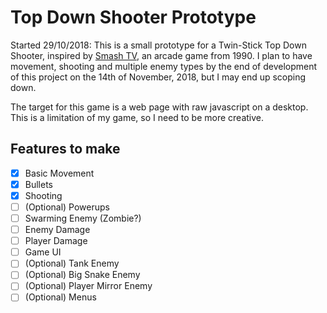 # Top Down Shooter Prototype
Started 29/10/2018: This is a small prototype for a Twin-Stick Top Down Shooter, inspired by [Smash TV](https://en.wikipedia.org/wiki/Smash_TV), an arcade game from 1990. I plan to have movement, shooting and multiple enemy types by the end of development of this project on the 14th of November, 2018, but I may end up scoping down. 

The target for this game is a web page with raw javascript on a desktop. This is a limitation of my game, so I need to be more creative.
## Features to make
- [X] Basic Movement
- [X] Bullets
- [X] Shooting
- [ ] (Optional) Powerups
- [ ] Swarming Enemy (Zombie?)
- [ ] Enemy Damage
- [ ] Player Damage
- [ ] Game UI
- [ ] (Optional) Tank Enemy
- [ ] (Optional) Big Snake Enemy
- [ ] (Optional) Player Mirror Enemy
- [ ] (Optional) Menus
